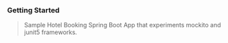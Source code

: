 ### Getting Started

> Sample Hotel Booking Spring Boot App that experiments mockito and junit5 frameworks.